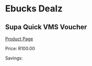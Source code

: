 
# Ebucks Dealz
## Supa Quick VMS Voucher
[Product Page](https://www.ebucks.com/web/shop/productSelected.do?prodId=1089341524&catId=909917204)

Price: R100.00

Savings: 


	